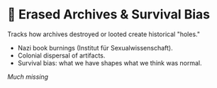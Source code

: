 # 📖 Erased Archives & Survival Bias
Tracks how archives destroyed or looted create historical "holes."
- Nazi book burnings (Institut für Sexualwissenschaft).
- Colonial dispersal of artifacts.
- Survival bias: what we have shapes what we think was normal.

*Much missing*

